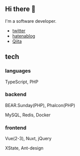 ## Hi there 👋

I'm a software developer.

- [twitter](https://twitter.com/shotanue)
- [hatenablog](https://shotanue.hatenablog.com/)
- [Qiita](https://qiita.com/shotanue)



## tech
### languages
TypeScript, PHP

### backend

BEAR.Sunday(PHP), Phalcon(PHP)

MySQL, Redis, Docker

### frontend
Vue(2-3), Nuxt, jQuery

XState, Ant-design


